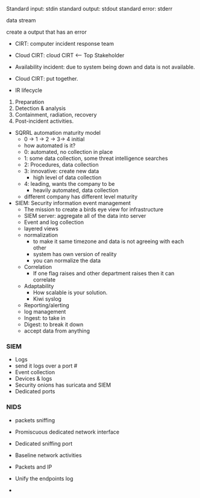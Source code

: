 Standard input: stdin
standard output: stdout
standard error: stderr

data stream

create a output that has an error

- CIRT: computer incident response team
- Cloud CIRT: cloud CIRT <-- Top Stakeholder 
- Availability incident: due to system being down and data is not available.
- Cloud CIRT: put together.

- IR lifecycle
1. Preparation
2. Detection & analysis
3. Containment, radiation, recovery
4. Post-incident activities.

- SQRRL automation maturity model
    - 0 -> 1 -> 2 -> 3-> 4
    initial               
    - how automated is it?
    - 0: automated, no collection in place
    - 1: some data collection, some threat intelligence searches
    - 2: Procedures, data collection
    - 3: innovative: create new data
        - high level of data collection
    - 4: leading, wants the company to be
        - heavily automated, data collection
    - different company has different level maturity
- SIEM: Security information event management
    - The mission to create a birds eye view for infrastructure
    - SIEM server: aggregate all of the data into server
    - Event and log collection
    - layered views
    - normalization
        - to make it same timezone and data is not agreeing with each other
        - system has own version of reality
        - you can normalize the data
    - Correlation
        - If one flag raises and other department raises then it can correlate
    - Adaptability
        - How scalable is your solution.
        - Kiwi syslog
    - Reporting/alerting
    - log management
    - Ingest: to take in
    - Digest: to break it down
    - accept data from anything

### SIEM 
- Logs
- send it logs over a port #
- Event collection
- Devices & logs
- Security onions has suricata and SIEM
- Dedicated ports

### NIDS
- packets sniffing
- Promiscuous dedicated network interface
- Dedicated sniffing port
- Baseline network activities
- Packets and IP

- Unify the endpoints log
- 
